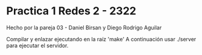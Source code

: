 # Practica 1 Redes 2 - 2322

Hecho por la pareja 03 - Daniel Birsan y Diego Rodrigo Aguilar

Compilar y enlazar ejecutando en la raíz 'make'
A continuación usar ./server para ejecutar el servidor.